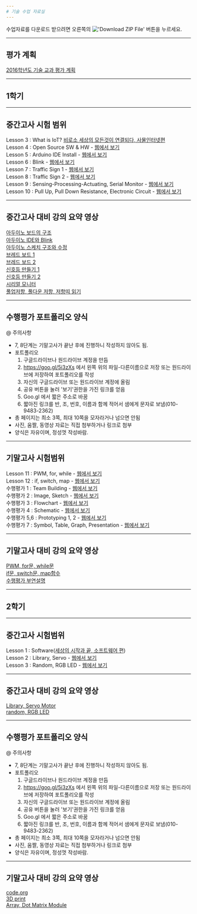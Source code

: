 ```yaml
---
# 기술 수업 자료실
---
```


수업자료를 다운로드 받으려면 오른쪽의 !['Download ZIP File'](https://raw.githubusercontent.com/mtinet/tech/gh-pages/images/button.png) 버튼을 누르세요. 
  

--- 
평가 계획
---
[2016학년도 기술 교과 평가 계획](https://docs.google.com/document/d/1zxwW3d9tsM2VzsqXCZo85H4P8DWhpoxKFneuiCAGbQ8/edit?usp=sharing)
  

---
1학기
---

--- 
중간고사 시험 범위
---

Lesson 3 : What is IoT? [비로소 세상의 모든것이 연결되다, 사물인터넷편](https://www.youtube.com/watch?v=s-hN_KOBaEQ)  
Lesson 4 : Open Source SW & HW - [웹에서 보기](https://1drv.ms/p/s!AuczxMq8lCmfpnibo9Phy8tzm047)    
Lesson 5 : Arduino IDE Install - [웹에서 보기](https://1drv.ms/p/s!AuczxMq8lCmfpnr4zjCrBAp-GT04)    
Lesson 6 : Blink - [웹에서 보기](https://1drv.ms/p/s!AuczxMq8lCmfpnk9R3MPre5z7KAR)    
Lesson 7 : Traffic Sign 1 - [웹에서 보기](https://1drv.ms/p/s!AuczxMq8lCmfpntJSPpHSQ6iwwVC)    
Lesson 8 : Traffic Sign 2 - [웹에서 보기](https://1drv.ms/p/s!AuczxMq8lCmfpntJSPpHSQ6iwwVC)   
Lesson 9 : Sensing-Processing-Actuating, Serial Monitor - [웹에서 보기](https://1drv.ms/p/s!AuczxMq8lCmfpnzuWhqIrIeLL34a)    
Lesson 10 : Pull Up, Pull Down Resistance, Electronic Circuit - [웹에서 보기](https://1drv.ms/p/s!AuczxMq8lCmfpn08Nvq1hqzCByFD)    


--- 
중간고사 대비 강의 요약 영상
---
[아두이노 보드의 구조](https://www.youtube.com/watch?v=NJaKUq4o9RE)  
[아두이노 IDE와 Blink](https://www.youtube.com/watch?v=_iOzubA6nsI)  
[아두이노 스케치 구조와 수정](https://www.youtube.com/watch?v=aNVlI3sE7RE)  
[브레드 보드 1](https://www.youtube.com/watch?v=aNVlI3sE7RE)  
[브레드 보드 2](https://www.youtube.com/watch?v=nDDynSRqwaA)  
[신호등 만들기 1](https://www.youtube.com/watch?v=nDDynSRqwaA)  
[신호등 만들기 2](https://www.youtube.com/watch?v=P501IHtrua8)  
[시리얼 모니터](https://www.youtube.com/watch?v=BYd7muRR1JA)  
[풀업저항, 풀다운 저항, 저항띠 읽기](https://www.youtube.com/watch?v=VdrcKw5IzB4)  


---
수행평가 포트폴리오 양식
---

@ 주의사항  
- 7, 8단계는 기말고사가 끝난 후에 진행하니 작성하지 않아도 됨.  
- 포트폴리오   
  1. 구글드라이브나 원드라이브 계정을 만듬   
  2. https://goo.gl/5i3zXs 에서 왼쪽 위의 파일-다른이름으로 저장 또는 원드라이브에 저장하여 포트폴리오를 작성   
  3. 자신의 구글드라이브 또는 원드라이브 계정에 올림   
  4. 공유 버튼을 눌러 '보기'권한을 가진 링크를 얻음   
  5. Goo.gl 에서 짧은 주소로 바꿈   
  6. 짧아진 링크를 반, 조, 번호, 이름과 함께 적어서 샘에게 문자로 보냄(010-9483-2362)   
- 총 페이지는 최소 3쪽, 최대 10쪽을 모자라거나 넘으면 안됨   
- 사진, 움짤, 동영상 자료는 직접 첨부하거나 링크로 첨부   
- 양식은 자유이며, 정성껏 작성바람.  


---
기말고사 시험범위  
--- 
Lesson 11 : PWM, for, while - [웹에서 보기](https://1drv.ms/p/s!AuczxMq8lCmfoUiFTj9D5HMFqz7z)     
Lesson 12 : if, switch, map - [웹에서 보기](https://1drv.ms/p/s!AuczxMq8lCmfoUkRbsi9ZQEm8eFG)     
수행평가 1 : Team Building - [웹에서 보기](https://1drv.ms/p/s!AuczxMq8lCmfoTmcfyI_gE6VjAbt)      
수행평가 2 : Image, Sketch - [웹에서 보기](https://1drv.ms/p/s!AuczxMq8lCmfoHUz1k3rTkXFKVMt)   
수행평가 3 : Flowchart - [웹에서 보기](https://1drv.ms/p/s!AuczxMq8lCmfoTagn0nDeijq_7PI)        
수행평가 4 : Schematic - [웹에서 보기](https://1drv.ms/p/s!AuczxMq8lCmfoTdj9_mZ2D_bfTb2)      
수행평가 5,6 : Prototyping 1, 2 - [웹에서 보기](https://1drv.ms/p/s!AuczxMq8lCmfoTqC-zFE3aNHteOU)      
수행평가 7 : Symbol, Table, Graph, Presentation - [웹에서 보기](https://1drv.ms/p/s!AuczxMq8lCmfoTjHS2Ju0ABJEsUL)      


---
기말고사 대비 강의 요약 영상  
---
[PWM, for문, while문](https://www.youtube.com/watch?v=Nx6w0iCuhSc)  
[if문, switch문, map함수](https://www.youtube.com/watch?v=zXINLq52imQ)  
[수행평가 부연설명](https://youtu.be/pOztwMxEoKA)  
  
  
  
  
  
---
2학기
---

---
중간고사 시험범위
---

Lesson 1 : Software([세상의 시작과 끝, 소프트웨어 편](https://youtu.be/i7Aks0L80lM))  
Lesson 2 : Library, Servo - [웹에서 보기](https://1drv.ms/p/s!AuczxMq8lCmfpxog9v-oUwABDFD0)  
Lesson 3 : Random, RGB LED - [웹에서 보기](https://1drv.ms/p/s!AuczxMq8lCmfpxvHjuH3DAqs4wQF)  

---
중간고사 대비 강의 요약 영상  
---
[Library, Servo Motor](https://youtu.be/1IoolB2ZYEM)  
[random, RGB LED](https://youtu.be/pHGN-b2Gey8)  


---
수행평가 포트폴리오 양식
---

@ 주의사항  
- 7, 8단계는 기말고사가 끝난 후에 진행하니 작성하지 않아도 됨.  
- 포트폴리오   
  1. 구글드라이브나 원드라이브 계정을 만듬   
  2. https://goo.gl/5i3zXs 에서 왼쪽 위의 파일-다른이름으로 저장 또는 원드라이브에 저장하여 포트폴리오를 작성   
  3. 자신의 구글드라이브 또는 원드라이브 계정에 올림   
  4. 공유 버튼을 눌러 '보기'권한을 가진 링크를 얻음   
  5. Goo.gl 에서 짧은 주소로 바꿈   
  6. 짧아진 링크를 반, 조, 번호, 이름과 함께 적어서 샘에게 문자로 보냄(010-9483-2362)   
- 총 페이지는 최소 3쪽, 최대 10쪽을 모자라거나 넘으면 안됨   
- 사진, 움짤, 동영상 자료는 직접 첨부하거나 링크로 첨부   
- 양식은 자유이며, 정성껏 작성바람.  


---
기말고사 대비 강의 요약 영상  
---

[code.org](https://youtu.be/eJswOnaMwr8)  
[3D print](https://youtu.be/Fd_UWICvXOA)  
[Array, Dot Matrix Module](https://youtu.be/xP8yFE9NYi4)  
